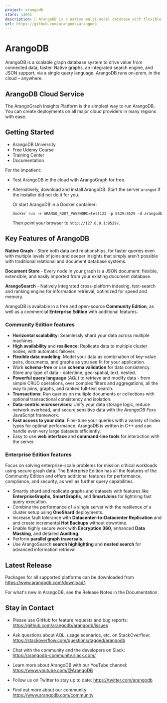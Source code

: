 ```yaml
---
project: arangodb
stars: 13641
description: 🥑 ArangoDB is a native multi-model database with flexible data models for documents, graphs, and key-values. Build high performance applications using a convenient SQL-like query language or JavaScript extensions.
url: https://github.com/arangodb/arangodb
---
```


ArangoDB
========

ArangoDB is a scalable graph database system to drive value from connected data, faster. Native graphs, an integrated search engine, and JSON support, via a single query language. ArangoDB runs on-prem, in the cloud – anywhere.

ArangoDB Cloud Service
----------------------

The ArangoGraph Insights Platform is the simplest way to run ArangoDB. You can create deployments on all major cloud providers in many regions with ease.

Getting Started
---------------

-   ArangoDB University
-   Free Udemy Course
-   Training Center
-   Documentation

For the impatient:

-   Test ArangoDB in the cloud with ArangoGraph for free.
    
-   Alternatively, download and install ArangoDB. Start the server `arangod` if the installer did not do it for you.
    
    Or start ArangoDB in a Docker container:
    
    ```
    docker run -e ARANGO_ROOT_PASSWORD=test123 -p 8529:8529 -d arangodb
    ```
    
    Then point your browser to `http://127.0.0.1:8529/`.
    

Key Features of ArangoDB
------------------------

**Native Graph** - Store both data and relationships, for faster queries even with multiple levels of joins and deeper insights that simply aren't possible with traditional relational and document database systems.

**Document Store** - Every node in your graph is a JSON document: flexible, extensible, and easily imported from your existing document database.

**ArangoSearch** - Natively integrated cross-platform indexing, text-search and ranking engine for information retrieval, optimized for speed and memory.

ArangoDB is available in a free and open-source **Community Edition**, as well as a commercial **Enterprise Edition** with additional features.

### Community Edition features

-   **Horizontal scalability**: Seamlessly shard your data across multiple machines.
-   **High availability** and **resilience**: Replicate data to multiple cluster nodes, with automatic failover.
-   **Flexible data modeling**: Model your data as combination of key-value pairs, documents, and graphs as you see fit for your application.
-   Work **schema-free** or use **schema validation** for data consistency. Store any type of data - date/time, geo-spatial, text, nested.
-   **Powerful query language** (_AQL_) to retrieve and modify data - from simple CRUD operations, over complex filters and aggregations, all the way to joins, graphs, and ranked full-text search.
-   **Transactions**: Run queries on multiple documents or collections with optional transactional consistency and isolation.
-   **Data-centric microservices**: Unify your data storage logic, reduce network overhead, and secure sensitive data with the _ArangoDB Foxx_ JavaScript framework.
-   **Fast access to your data**: Fine-tune your queries with a variety of index types for optimal performance. ArangoDB is written in C++ and can handle even very large datasets efficiently.
-   Easy to use **web interface** and **command-line tools** for interaction with the server.

### Enterprise Edition features

Focus on solving enterprise-scale problems for mission critical workloads using secure graph data. The Enterprise Edition has all the features of the Community Edition and offers additional features for performance, compliance, and security, as well as further query capabilities.

-   Smartly shard and replicate graphs and datasets with features like **EnterpriseGraphs**, **SmartGraphs**, and **SmartJoins** for lightning fast query execution.
-   Combine the performance of a single server with the resilience of a cluster setup using **OneShard** deployments.
-   Increase fault tolerance with **Datacenter-to-Datacenter Replication** and and create incremental **Hot Backups** without downtime.
-   Enable highly secure work with **Encryption 360**, enhanced **Data Masking**, and detailed **Auditing**.
-   Perform **parallel graph traversals**.
-   Use ArangoSearch **search highlighting** and **nested search** for advanced information retrieval.

Latest Release
--------------

Packages for all supported platforms can be downloaded from https://www.arangodb.com/download/.

For what's new in ArangoDB, see the Release Notes in the Documentation.

Stay in Contact
---------------

-   Please use GitHub for feature requests and bug reports: https://github.com/arangodb/arangodb/issues
    
-   Ask questions about AQL, usage scenarios, etc. on StackOverflow: https://stackoverflow.com/questions/tagged/arangodb
    
-   Chat with the community and the developers on Slack: https://arangodb-community.slack.com/
    
-   Learn more about ArangoDB with our YouTube channel: https://www.youtube.com/@ArangoDB
    
-   Follow us on Twitter to stay up to date: https://twitter.com/arangodb
    
-   Find out more about our community: https://www.arangodb.com/community
